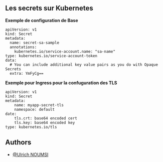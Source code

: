 ## Les secrets sur Kubernetes

**Exemple de configuration de Base**
```
apiVersion: v1
kind: Secret
metadata:
  name: secret-sa-sample
  annotations:
    kubernetes.io/service-account.name: "sa-name"
type: kubernetes.io/service-account-token
data:
  # You can include additional key value pairs as you do with Opaque Secrets
  extra: YmFyCg==
```
**Exemple pour Ingress pour la confuguration des TLS**
```
apiVersion: v1
kind: Secret
metadata:
    name: myapp-secret-tls
    namespace: default
date:
    tls.crt: base64 encoded cert
    tls.key: base64 encoded key
type: kubernetes.io/tls
```

## Authors

- [@Ulrich NOUMSI](https://www.linkedin.com/in/ulrich-steve-noumsi/)

